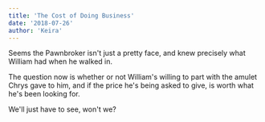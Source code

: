 ```yaml
---
title: 'The Cost of Doing Business'
date: '2018-07-26'
author: 'Keira'
---
```


<p>Seems the Pawnbroker isn't just a pretty face, and knew precisely what William had when he walked in.</p><p>The question now is whether or not William's willing to part with the amulet Chrys gave to him, and if the price he's being asked to give, is worth what he's been looking for.</p><p>We'll just have to see, won't we?</p>

